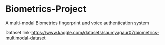 # Biometrics-Project
A multi-modal Biometrics fingerprint and voice authentication system

Dataset link-https://www.kaggle.com/datasets/saumyagaur07/biometrics-multimodal-dataset
